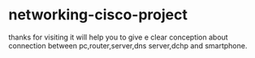 # networking-cisco-project
 thanks for visiting 
 it will help you to give e clear conception about connection between pc,router,server,dns server,dchp and smartphone.
